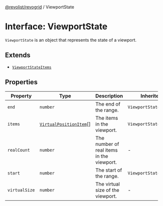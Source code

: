 [@revolist/revogrid](README.md) / ViewportState

# Interface: ViewportState

`ViewportState` is an object that represents the state of a viewport.

## Extends

- [`ViewportStateItems`](TypeAlias.ViewportStateItems.md)

## Properties

| Property | Type | Description | Inherited from | Defined in |
| ------ | ------ | ------ | ------ | ------ |
| `end` | `number` | The end of the range. | `ViewportStateItems.end` | [src/types/interfaces.ts:505](https://github.com/revolist/revogrid/blob/7441a116e7c14801fe05f009e2206ea7b70630f5/src/types/interfaces.ts#L505) |
| `items` | [`VirtualPositionItem`](Interface.VirtualPositionItem.md)[] | The items in the viewport. | `ViewportStateItems.items` | [src/types/interfaces.ts:516](https://github.com/revolist/revogrid/blob/7441a116e7c14801fe05f009e2206ea7b70630f5/src/types/interfaces.ts#L516) |
| `realCount` | `number` | The number of real items in the viewport. | - | [src/types/interfaces.ts:526](https://github.com/revolist/revogrid/blob/7441a116e7c14801fe05f009e2206ea7b70630f5/src/types/interfaces.ts#L526) |
| `start` | `number` | The start of the range. | `ViewportStateItems.start` | [src/types/interfaces.ts:501](https://github.com/revolist/revogrid/blob/7441a116e7c14801fe05f009e2206ea7b70630f5/src/types/interfaces.ts#L501) |
| `virtualSize` | `number` | The virtual size of the viewport. | - | [src/types/interfaces.ts:530](https://github.com/revolist/revogrid/blob/7441a116e7c14801fe05f009e2206ea7b70630f5/src/types/interfaces.ts#L530) |

